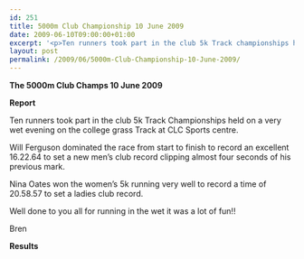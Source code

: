 ```yaml
---
id: 251
title: 5000m Club Championship 10 June 2009
date: 2009-06-10T09:00:00+01:00
excerpt: '<p>Ten runners took part in the club 5k Track championships held on a very wet evening on the college grass track at CLC Sports Centre. Well done to you all for running in the wet, it was a lot of fun!! Brendan Ward, Club Chairman 5000m Club Championship 10 June 2009 Photos Report Results</p>'
layout: post
permalink: /2009/06/5000m-Club-Championship-10-June-2009/
---
```

**The 5000m Club Champs 10 June 2009**

**Report**

Ten runners took part in the club 5k Track Championships held on a very wet evening on the college grass Track at CLC Sports centre.

Will Ferguson dominated the race from start to finish to record an excellent 16.22.64 to set a new men&#8217;s club record clipping almost four seconds of his previous mark.

Nina Oates won the women&#8217;s 5k running very well to record a time of 20.58.57 to set a ladies club record.

Well done to you all for running in the wet it was a lot of fun!!

Bren

<a name="Report"></a><a name="Results"></a>

**Results**

<map name="100109w.jpg">
  <area shape="RECT" coords="677,27,696,48" alt="Race Winner" />
  
  <area shape="RECT" coords="379,28,393,45" alt="Sarah Greef" />
  
  <area shape="RECT" coords="354,28,368,46" alt="Rachel Vines" />
  
  <area shape="RECT" coords="303,28,318,46" alt="Anna Maughan" />
  
  <area shape="RECT" coords="206,28,220,46" alt="Dawn Addinall" />
  
  <area shape="RECT" coords="86,28,103,46" alt="Alex Evans" />
</map>

<map name="100109m.jpg">
  <area shape="RECT" coords="63,31,76,45" alt="Clive Scott" />
  
  <area shape="RECT" coords="112,32,121,44" alt="Paul Davies" />
  
  <area shape="RECT" coords="118,32,129,43" alt="Paul Stonuary" />
  
  <area shape="RECT" coords="223,29,236,47" alt="James Gibbs" />
  
  <area shape="RECT" coords="255,29,264,42" alt="David Smeath" />
  
  <area shape="RECT" coords="263,28,272,43" alt="Chris Hale" />
  
  <area shape="RECT" coords="275,31,288,45" alt="Rob Shute" />
  
  <area shape="RECT" coords="308,31,321,45" alt="Billy Bradshaw" />
  
  <area shape="RECT" coords="582,29,594,46" alt="Will Ferguson" />
  
  <area shape="RECT" coords="680,30,694,45" alt="Race Winner" />
</map>